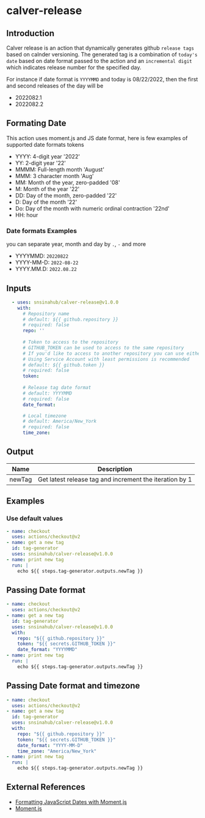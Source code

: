 # calver-release

## Introduction

Calver release is an action that dynamically generates github `release tags` based on calnder versioning. The generated tag is a combination of `today's date` based on date format passed to the action and an `incremental digit` which indicates release number for the specified day.

For instance if date format is `YYYYMMD` and today is 08/22/2022, then the first and second releases of the day will be 
- 2022082.1
- 2022082.2

## Formating Date
This action uses moment.js and JS date format, here is few examples of supported date formats tokens

- YYYY: 4-digit year '2022'
- YY: 2-digit year '22'
- MMMM: Full-length month 'August'
- MMM: 3 character month 'Aug'
- MM: Month of the year, zero-padded '08'
- M: Month of the year '22'
- DD: Day of the month, zero-padded '22'
- D: Day of the month '22'
- Do: Day of the month with numeric ordinal contraction '22nd'
- HH: hour


### Date formats Examples
you can separate year, month and day by `.`, `-` and more 
- YYYYMMD: `20220822`
- YYYY-MM-D: `2022-08-22`
- YYYY.MM.D: `2022.08.22`

## Inputs
```YAML
  - uses: snsinahub/calver-release@v1.0.0
    with: 
      # Repository name 
      # default: ${{ github.repository }}
      # required: false
      repo: ''
    
      # Token to access to the repository
      # GITHUB_TOKEN can be used to access to the same repository
      # If you'd like to access to another repository you can use either PAT(Personal Access Token) Or use a service account
      # Using Service Account with least permissions is recommended 
      # default: ${{ github.token }}
      # required: false
      token:
    
      # Release tag date format 
      # default: YYYYMMD
      # required: false
      date_format:

      # Local timezone 
      # default: America/New_York
      # required: false
      time_zone:   


```

## Output
 | Name | Description |
 | -- | -- |
 | newTag | Get latest release tag and increment the iteration by 1 |


## Examples


### Use default values

```YAML
- name: checkout
  uses: actions/checkout@v2
- name: get a new tag
  id: tag-generator
  uses: snsinahub/calver-release@v1.0.0  
- name: print new tag
  run: |
    echo ${{ steps.tag-generator.outputs.newTag }}
```

## Passing Date format

```YAML
- name: checkout
  uses: actions/checkout@v2
- name: get a new tag
  id: tag-generator
  uses: snsinahub/calver-release@v1.0.0
  with: 
    repo: "${{ github.repository }}"
    token: "${{ secrets.GITHUB_TOKEN }}"
    date_format: "YYYYMMD"
- name: print new tag
  run: |
    echo ${{ steps.tag-generator.outputs.newTag }}
```

## Passing Date format and timezone

```YAML
- name: checkout
  uses: actions/checkout@v2
- name: get a new tag
  id: tag-generator
  uses: snsinahub/calver-release@v1.0.0
  with: 
    repo: "${{ github.repository }}"
    token: "${{ secrets.GITHUB_TOKEN }}"
    date_format: "YYYY-MM-D"
    time_zone: "America/New_York"
- name: print new tag
  run: |
    echo ${{ steps.tag-generator.outputs.newTag }}
```
 

## External References
- [Formatting JavaScript Dates with Moment.js](https://thecodebarbarian.com/formatting-javascript-dates-with-moment-js.html)
- [Moment.js](https://momentjs.com/)